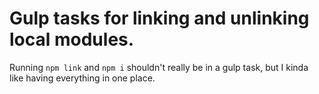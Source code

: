 # Gulp tasks for linking and unlinking local modules.

Running `npm link` and `npm i` shouldn't really be in a gulp task, but I kinda like having everything in one place.